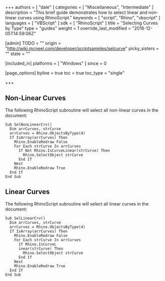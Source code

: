 +++
authors = [ "dale" ]
categories = [ "Miscellaneous", "Intermediate" ]
description = "This brief guide demonstrates how to select linear and non-linear curves using RhinoScript."
keywords = [ "script", "Rhino", "vbscript" ]
languages = [ "VBScript" ]
sdk = [ "RhinoScript" ]
title = "Selecting Curves by Type"
type = "guides"
weight = 1
override_last_modified = "2018-12-05T14:59:06Z"

[admin]
TODO = ""
origin = "http://wiki.mcneel.com/developer/scriptsamples/selcurve"
picky_sisters = ""
state = ""

[included_in]
platforms = [ "Windows" ]
since = 0

[page_options]
byline = true
toc = true
toc_type = "single"

+++

 
## Non-Linear Curves

The following RhinoScript subroutine will select all non-linear curves in the document:

```vbnet
Sub SelNonLinearCrv()
  Dim arrCurves, strCurve
  arrCurves = Rhino.ObjectsByType(4)
  If IsArray(arrCurves) Then
    Rhino.EnableRedraw False
    For Each strCurve In arrCurves
      If Not Rhino.IsCurveLinear(strCurve) Then
        Rhino.SelectObject strCurve
      End If
    Next
    Rhino.EnableRedraw True
  End If
End Sub
```

## Linear Curves

The following RhinoScript subroutine will select all linear curves in the document:

```vbnet
Sub SelLinearCrv()
  Dim arrCurves, strCurve
  arrCurves = Rhino.ObjectsByType(4)
  If IsArray(arrCurves) Then
    Rhino.EnableRedraw False
    For Each strCurve In arrCurves
      If Rhino.IsCurveL
      inear(strCurve) Then
        Rhino.SelectObject strCurve
      End If
    Next
    Rhino.EnableRedraw True
  End If
End Sub
```
